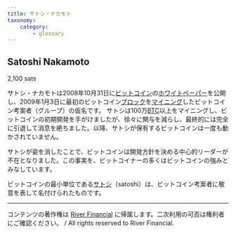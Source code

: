 ```yaml
---
title: サトシ・ナカモト
taxonomy:
    category:
        - glossary
---
```


## Satoshi Nakamoto
2,100 sats


サトシ・ナカモトは2008年10月31日に[ビットコイン](https://lostinbitcoin.sakuraweb.com/glossary/bitcoin-2/)の[ホワイトペーパー](https://lostinbitcoin.sakuraweb.com/glossary/whitepaper/)を公開し、2009年1月3日に最初のビットコイン[ブロック](https://lostinbitcoin.sakuraweb.com/glossary/block/)を[マイニング](https://lostinbitcoin.sakuraweb.com/glossary/mining/)したビットコイン考案者（グループ）の仮名です。
サトシは100万[BTC](https://lostinbitcoin.sakuraweb.com/glossary/btc/)以上をマイニングし、ビットコインの初期開発を手がけましたが、徐々に関与を減らし、最終的には完全に引退して消息を絶ちました。以降、サトシが保有するビットコインは一度も動かされていません。

サトシが姿を消したことで、ビットコインは開発方針を決める中心的リーダーが不在となりました。この事実を、ビットコイナーの多くはビットコインの強みとみなしています。

ビットコインの最小単位である[サトシ](https://lostinbitcoin.sakuraweb.com/glossary/satoshi/)（satoshi）は、ビットコイン考案者に敬意を表して名付けられたものです。

---
コンテンツの著作権は [River Financial](https://river.com/) に帰属します。二次利用の可否は権利者にご確認ください。 / All rights reserved to River Financial.
